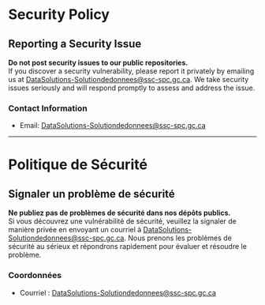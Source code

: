 # Security Policy

## Reporting a Security Issue

**Do not post security issues to our public repositories.**  
If you discover a security vulnerability, please report it privately by emailing us at <DataSolutions-Solutiondedonnees@ssc-spc.gc.ca>. We take security issues seriously and will respond promptly to assess and address the issue.

### Contact Information

- Email: <DataSolutions-Solutiondedonnees@ssc-spc.gc.ca>

---

<!-- markdownlint-disable MD025 -->

# Politique de Sécurité

<!-- markdownlint-enable MD025 -->

## Signaler un problème de sécurité

**Ne publiez pas de problèmes de sécurité dans nos dépôts publics.**  
Si vous découvrez une vulnérabilité de sécurité, veuillez la signaler de manière privée en envoyant un courriel à <DataSolutions-Solutiondedonnees@ssc-spc.gc.ca>. Nous prenons les problèmes de sécurité au sérieux et répondrons rapidement pour évaluer et résoudre le problème.

### Coordonnées

- Courriel : <DataSolutions-Solutiondedonnees@ssc-spc.gc.ca>
